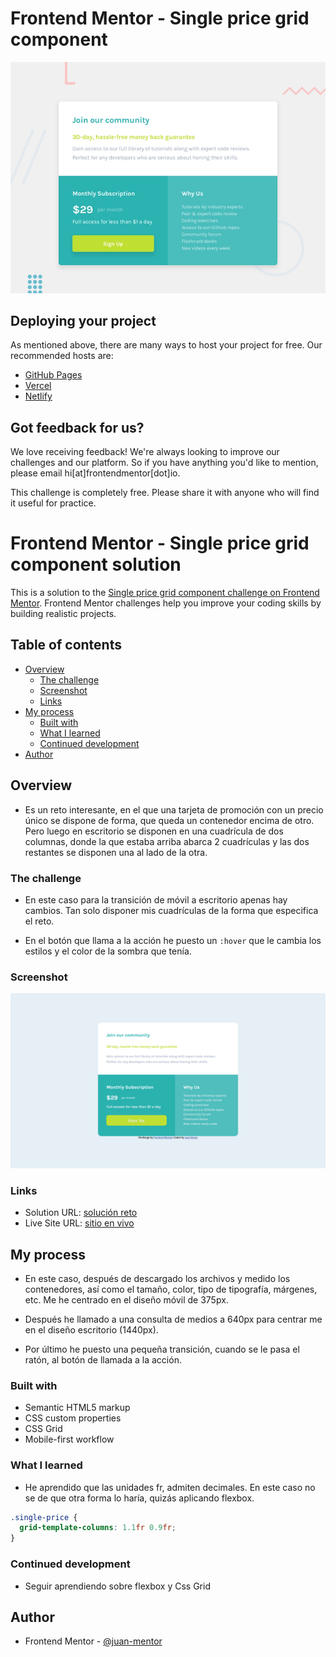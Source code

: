 # Frontend Mentor - Single price grid component

![Design preview for the Single price grid component coding challenge](./design/desktop-preview.jpg)

## Deploying your project

As mentioned above, there are many ways to host your project for free. Our recommended hosts are:

- [GitHub Pages](https://pages.github.com/)
- [Vercel](https://vercel.com/)
- [Netlify](https://www.netlify.com/)

## Got feedback for us?

We love receiving feedback! We're always looking to improve our challenges and our platform. So if you have anything you'd like to mention, please email hi[at]frontendmentor[dot]io.

This challenge is completely free. Please share it with anyone who will find it useful for practice.

# Frontend Mentor - Single price grid component solution

This is a solution to the [Single price grid component challenge on Frontend Mentor](https://www.frontendmentor.io/challenges/single-price-grid-component-5ce41129d0ff452fec5abbbc). Frontend Mentor challenges help you improve your coding skills by building realistic projects. 

## Table of contents

- [Overview](#overview)
  - [The challenge](#the-challenge)
  - [Screenshot](#screenshot)
  - [Links](#links)
- [My process](#my-process)
  - [Built with](#built-with)
  - [What I learned](#what-i-learned)
  - [Continued development](#continued-development)
- [Author](#author)


## Overview
- Es un reto interesante, en el que una tarjeta de promoción con un precio único se dispone
de forma, que queda un contenedor encima de otro. Pero luego en escritorio se disponen en 
una cuadrícula de dos columnas, donde la que estaba arriba abarca 2 cuadrículas y las dos
restantes se disponen una al lado de la otra.

### The challenge

- En este caso para la transición de móvil a escritorio apenas hay cambios. Tan solo disponer mis cuadrículas de la forma que especifica el reto.

- En el botón que llama a la acción he puesto un `:hover` que le cambia los estilos y el color de la sombra que tenía.

### Screenshot

![estilos de escritorio](./captures/single-price-desktop.png)

### Links

- Solution URL: [solución reto](https://github.com/juan-mentor/single-price-grid-component-master)
- Live Site URL: [sitio en vivo](https://juan-mentor.github.io/single-price-grid-component-master/)

## My process
- En este caso, después de descargado los archivos y medido los contenedores, así como el tamaño, color, tipo de tipografía, márgenes, etc. Me he centrado en el diseño móvil de 375px.

- Después he llamado a una consulta de medios a 640px para centrar me en el diseño escritorio (1440px).

- Por último he puesto una pequeña transición, cuando se le pasa el ratón, al botón de llamada a la acción.

### Built with

- Semantic HTML5 markup
- CSS custom properties
- CSS Grid
- Mobile-first workflow

### What I learned

- He aprendido que las unidades fr, admiten decimales. En este caso no se de que otra forma lo haría, quizás aplicando flexbox.

```css
.single-price {
  grid-template-columns: 1.1fr 0.9fr;
}
```

### Continued development

- Seguir aprendiendo sobre flexbox y Css Grid

## Author

- Frontend Mentor - [@juan-mentor](https://www.frontendmentor.io/profile/juan-mentor)